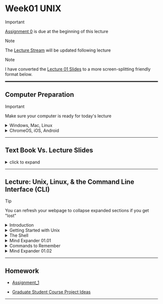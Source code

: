 # Week01 UNIX

> [!IMPORTANT]
> [Assignment 0](../assignments/assignment_0.md) is due at the beginning of this lecture

> [!NOTE]
> The [Lecture Stream]() will be updated following lecture

> [!NOTE]
> I have converted the [Lecture 01 Slides](Week01_files/Lecture01_WelcomeToTheMatrix.pdf) to a more screen-splitting friendly format below.

<hr style="height: 3px; border: none; background-color: black;">

## Computer Preparation

> [!IMPORTANT]
> Make sure your computer is ready for today's lecture

<details><summary>Windows, Mac, Linux</summary>
<p>

- [ ] Step 0. Open Terminal

  > Search for the terminal app and open it.  For Windows, make sure you are using Ubuntu.

  > You should have already prepared your computer during Lecture 0.  If you did not then:  

  > * Complete the tasks listed in the [How to Set Up Your Computer for Computational Biology](https://github.com/tamucc-comp-bio/how_to/blob/main/howto_setup_computer.md), up to, but not including R and RStudio.
  >    * If you are having difficulty installing ubuntu, use Launch if your account is activated.

- [ ] Step 1. Update Your apps

  > It's always a good idea to keep your apps in your terminal up to date. 
  
  > For Ubuntu (Linux), enter the following commands to load the newest versions of your apps
  
  ```bash
  sudo apt update
  sudo apt upgrade
  ```
  
  > For Mac (Homebrew), enter the following commands to load the newest versions of your apps
  
  ```bash
  brew update
  brew upgrade
  ```

- [ ] Step 2. Confirm you have cloned the CSB (Computing Skills For Biologists) Repo into your home dir

  > In your terminal, enter the following commands:

    ```bash
    # make sure you're in your home dir
    cd ~

    # list the directories and files in the CSB dir to confirm it's in your home dir
    ls CSB
    ```

  > You should see the following output because we cloned the CSB Repo to your home dir in [Lecture 0](https://github.com/tamucc-comp-bio/classroom_repo_2024/blob/master/lectures/lecture00.md).  

    ```bash
    LICENSE  README.md  data_wrangling  git  good_code  latex  python  r  regex  scientific  sql  unix
    ```

  > If you see the output above, you're done! Goto the next section.

- [ ] Step 3. If you didn't have the CSB Repo, clone it now

  > If you **do not** see the output above, then clone the CSB repo by entering the following commands:

    ```bash
        git clone https://github.com/CSB-book/CSB.git
    ``` 

  > You should see the following output:

    ```bash
    Cloning into 'CSB'...
    remote: Enumerating objects: 1005, done.
    remote: Total 1005 (delta 0), reused 0 (delta 0), pack-reused 1005 (from 1)
    Receiving objects: 100% (1005/1005), 26.68 MiB | 7.74 MiB/s, done.
    Resolving deltas: 100% (389/389), done.
    ```

  > Goto Step 2 above.

<hr style="height: 0.1px; border: none; background-color: black;">

</p>
</details>

<details><summary>ChromeOS, iOS, Android</summary>
<p>

 - [ ] Step 0. [Log Into Launch HPC](https://portal-launch.hprc.tamu.edu/)

    > Use the following [link](https://portal-launch.hprc.tamu.edu/) to log in 

    > You should have already created your account during Lecture 0.  If you did not then:  
    > * Complete the tasks listed in the [Accessing Launch Instructions](https://hprc.tamu.edu/kb/User-Guides/Launch/Access/#no-ssh-login)

 - [ ] Step 1. Open Terminal

    > Select `launch Shell Access`

 </p>
</details>

---

## Text Book Vs. Lecture Slides

<details><summary>click to expand</summary>
<p>

* The [**Lecture_01 Slides**](Week01_files/Lecture01_WelcomeToTheMatrix.pdf) closely follow the book but there is some additional information that is not provided in the book (and vice versa). In the lecture slides, the `code blocks` are represented by green text on a black background, mimicking the terminal.

</p>
</details>

---

## Lecture: Unix, Linux, & the Command Line Interface (CLI)

> [!TIP]
> You can refresh your webpage to collapse expanded sections if you get "lost" 

<details><summary>Introduction</summary>
<p>

### [Linux](https://en.wikipedia.org/wiki/Linux) is a Free & Open Source Version of the [UNIX](https://en.wikipedia.org/wiki/Unix) Operating System

![Common Operating Systems](Week01_files/os.png)

* An [operating system](https://en.wikipedia.org/wiki/Operating_system) is the primary interface between you and the computer

* [Open source](https://en.wikipedia.org/wiki/Open_source) is a decentralized development model where all aspects of a project are viewable and generally free to use

* Linux is free

  * [Supercomputers](https://en.wikipedia.org/wiki/Supercomputer) typically use it

  * Useful text manipulation tools

---

### CLI and GUI are the 2 Primary Methods of Interfacing with Computers

#### 1. Graphical User Interface ([GUI](https://en.wikipedia.org/wiki/Graphical_user_interface))

  A mouse or your finger is used to interface with images on a screen.

  ![](Week01_files/mouse.png)

  ![](Week01_files/gui.png)


#### 2. Command-line Interface ([CLI](https://en.wikipedia.org/wiki/Command-line_interface))

  A keyboard is used to type commands into the computer and computer gives feedback on the screen.

  ![](Week01_files/keyboard.png)

  ![](Week01_files/cli.png)

---

### Why use [CLI](https://en.wikipedia.org/wiki/Command-line_interface) Linux?

![](Week01_files/morpheus.png)

* Free

* Automation

* Flexibility

* Powerful

* Designed for developers

* Supercomputers use it

* Many software tools for biologists

* Large body of support online

---

### The [UNIX Philosophy](https://en.wikipedia.org/wiki/Unix_philosophy)

![](Week01_files/unixguys.png)
![](Week01_files/unixphilosophy.png)

![](Week01_files/pipeline.png)

* One program ([command](https://en.wikipedia.org/wiki/List_of_Unix_commands)) does one thing

* All programs accept input as a [text stream](https://en.wikipedia.org/wiki/Standard_streams) and output a modified text stream

* Programs can be linked together into serial [pipelines](https://en.wikipedia.org/wiki/Pipeline_(Unix)) to apply complex modifications to the text stream without saving to disk

---

### Documentation of Linux [CLI](https://en.wikipedia.org/wiki/Command-line_interface) Pipelines Facilitate Scientific Reproducibility and Long-Term Efficiency

Comparison of [GUI](https://en.wikipedia.org/wiki/Graphical_user_interface) and [CLI](https://en.wikipedia.org/wiki/Command-line_interface) for manipulating data

![](Week01_files/guiVScli.png)

---


</p>
</details>

<details><summary>Getting Started with Unix</summary>
<p>

### Open A Terminal Window

Windows:  Search Windows Terminal and Open

![](Week01_files/open_ubuntu-terminal.png)

<details><summary>Adjusting Windows Terminal Settings</summary>
<p>

Windows: Make Ubuntu the default terminal app

![](Week01_files/terminal_default.png)

Windows: Ubuntu settings can be adjusted, such as startup dir

![](Week01_files/terminal_settings.png)

</p>
</details>

MacOS: Search Terminal and Open

![](Week01_files/open_mac-terminal.png)

---

### The [Directory Structure](https://en.wikipedia.org/wiki/Directory_structure) is the Organization of Files and Folders (aka Directories) In Your Computer

WIN10 File Explorer

![](Week01_files/win10_file-explorer.png)

Ubuntu Terminal

![](Week01_files/ubuntu_terminal.png)

> [!IMPORTANT]
> The CLI forces you to start memorizing where your files are and what they are named. This causes 95% of the difficulties in learning CLI, so start memorizing your directory structure.  It is also a good idea to be deliberate and organized when creating new directories and files.

> [!TIP]
> We will use [code blocks](https://en.wikipedia.org/wiki/Block_(programming)) to let you know when and what to type into your CLI. Here, please enter the commands `pwd` and then `ls` into your terminal.

```bash
pwd
ls
```

`pwd` lists the present working directory

`ls` lists the contents of the present working directory

Pro tip: clear the screen with `ctrl + L` keystroke

---

### Unix/Linux Command Line Terminology

The [path](https://en.wikipedia.org/wiki/Path_(computing)) is the address of a file or directory in the directory structure

![](Week01_files/cli_terms.png)

---

### Some Notable Directories (do not modify files here)

`/bin` contains several basic commands

`/dev` Contains the files connecting to devices such as the keyboard, mouse, and screen

`/etc`Contains configuration files

`/tmp` Contains temporary files

Try using `ls` to view these directories

```bash
ls /bin
ls /dev
ls /etc
ls /tmp
```

---

### Your Home Directory

`/home/<username>` is the directory where you are expected to create and maintain your directories and files.

  * Note that `<username>` is a place holder for your username on your computer
  
  * Starting directory upon login

  * Specific to user

  * Place for personal files, dirs, programs, downloads etc

`$HOME` is a [variable](https://en.wikipedia.org/wiki/Variable_(computer_science)) that contains the path to your home directory

  * A variable stores information

  * Always preceded by a `$` after it is created

  * `$HOME` is an environmental variable created by the operating system and `bash`
  
  * a shortcut for `$HOME` is the `~` character located at the upper left of your keyboard
  
  * the `echo` command can be used to show the contents of a variable, such as `$HOME`

```bash
echo $HOME
pwd
ls
ls $HOME
ls ~
```

---

### The Directory Tree

![](Week01_files/dir_tree.png)

The directory tree is a map of the directories and files on your computers hard drives and/or solid state drives

If you have Ubuntu or a Mac with `homebrew` or some other linux package manger, you can install `tree` to view portions of your directory tree in "tree" format.

```bash
# this is a comment, as indicated by the # at the beginning of the line.  Do not type it into your terminal

# change directories 


# Ubuntu Only
sudo apt install tree

# Mac with homebrew only
brew install tree
```

We just installed the `tree` command (or app) from the internet to your computer.  If you were not able to do this because you did not install `homebrew` on your mac, it is ok. `tree` is not a critical command

```bash
# this will only work if you have tree installed, it is just an example so do not worry if you do not have it
cd ~
tree 
tree -L 1 
tree -L 2 
man tree
```

The `man` command is nearly universal in displaying the manual for "commands" such as `tree`. Use the `q` keystroke to exit the manual for tree.

```bash
# check your directory structure for assignment_0
tree ~/Desktop/shell-lesson-data
```

It should look like this:

![](Week01_files/assignment_0_dirtree.png)


---
<!--  
### The `CSB/unix` [Repository](https://en.wikipedia.org/wiki/Repository_(version_control))

Our primary text book, [Computing Skills for Biologists](https://computingskillsforbiologists.com/), provides a rich assortment of resources for you.  Most of these resources are contained in a GitHub repository that you have cloned into your home directory.  This is the `CSB` directory. 

The `CSB` directory is organized by topic, with subdirectories dedicated to different chapters.  The directory for chapter 1 is `CSB/unix`.

`CSB/unix/data` Contains data for examples and exercises

`CSB/unix/installation` Contains instructions for installing software for this chapter

`CSB/unix/sandbox` Dir where we work and experiment

`CSB/unix/solutions` Solutions in code (`bash`) pseudocode (plain English) for your consultation when you get stuck with an exercise

```bash
# I am adding the 'cd ~' command to make sure you are in your home dir before running the 'ls' commands
cd ~
ls CSB/unix/
ls CSB/unix/data
ls CSB/unix/installation
ls CSB/unix/sandbox
ls CSB/unix/solutions
```

---

-->

</p>
</details>

<details><summary>The Shell</summary>
<p>

### The [Shell](https://en.wikipedia.org/wiki/Shell_(computing))

* The shell is software that controls the [operating system kernel](https://en.wikipedia.org/wiki/Kernel_(operating_system)) and is accessed through a terminal window

* The shell we are using in Ubuntu and MacOS is called `bash`, or Born Again Shell

* `bash` is a [shell scripting](https://en.wikipedia.org/wiki/Shell_script) computer language

* The commands we have been using are `bash` commands which allow us to control the operating system

The image below shows the [command prompt](https://en.wikipedia.org/wiki/Command-line_interface#Command_prompt) on my computer. Below the picture, we decode some of the information for you.

![](Week01_files/cmd_prompt.png)

`$` Indicates the terminal is ready  to accept commands

`~` Indicates where I am, the home dir

`LAPTOP-URSOLRPO` is the name of my laptop (very creative, am I right?!)

`cbird` is my user name

The rest is not important right now, but if you are dying to know, the `(base)` is there because I have [anaconda](https://www.anaconda.com/) running to manage [python](https://en.wikipedia.org/wiki/Python_(programming_language)). If I turn off anaconda, then the `(base)` will go away.

---

### Bash Keyboard Shortcuts

*`↑`*   Scroll through previous commands

*`Tab`* autocomplete command, dir, or file name. if you hit tab and nothing happens there are either multiple matches or 0 matches

*`Tab,Tab`*  show matches

![](Week01_files/keyboard_shortcuts.png)

Go ahead and try some of these in your terminal. 

Note that I have created a [Linux Cheat Sheet](resources/CheatSheetLinux_2022-09-02.pdf) to help you with common `bash` commands and keyboard shortcuts.  I encourage you to print this out on a single sheet of paper, both sides, for your reference.

---

### `bash` Command Syntax

```bash
# be sure to type the following commands into your terminal, but not this message
cal
cal 2020
cal -j
cal -j 2020
```

_Note: `ctrl + c` will stop a command if it is taking too long to complete_

* Bash _*commands*_ like `cal` are programs that follow the UNIX philosophy.

* [_*Arguments*_](https://en.wikipedia.org/wiki/Command-line_interface#Arguments) like `2020` can be accepted by some commands, order can matter and some commands require particular arguments. For example, `cp` or copy requires at least which file to copy and where to copy it, in that order

* `-j` is an [_*option*_](https://en.wikipedia.org/wiki/Command-line_interface#Command-line_option), in this case it means Julian calendar

  * if an option is preceded by a single `-`, it is customary for that option to be represented by a single letter.  If an option is preceded by two dashes `--julian` it is typically a word.  In this case, `cal` has been updated and all word options have been removed, so `--julian` is no longer recognized.  Realize that it is up to the developer ( the person who writes the software ) to enforce formats, so you will find commands that do not follow convention as you get into more "boutique" commands and apps - especially those written by biologists.

---

### Getting Help with `bash`

#### 1. Use a Large Language Model (LLM) such as [OpenAI's GPT 3.5 or 4](https://chat.openai.com/) 

Example command prompt: `How do I <english description of what you want to do> with bash?`

Do not be afraid to modify and try different english descriptions if you do not succeed in the first prompt.  You do need to tell the LLM you are using bash.

#### 2. Use an internet search with your favorite search engine if you know what you want to do, but do not know the command

Example search terms: `bash <english description of what you want to do>`

Do not be afraid to modify and try different english descriptions if you do not succeed in the first search

#### 3. Use the `man` command if you know the command but are not sure of the options and arguments

```bash
man cal
```  

_scroll with arrow keys and `q` will get you out of the manual_

All manuals in unix/linux follow the same format:

`NAME`
` <name and brief descrip>`
 
`SYNOPSIS`
` <examples of how to run>`
 
`DESCRIPTION`
` <detailed description>`
` <list of arguments/options>`

---

### Changing and Viewing Directories (`cd` `pwd` `ls`)

```
# move up to parent directory
cd ..

# show path to present working directory
pwd

# move to root dir
cd /
pwd

# go back to previous dir
cd -
pwd

# go to the home dir
cd ~
pwd

# show present working dir contents
ls

# show dir contents with more details
ls -l

# show dir contents with more details, sorted by *t*ime in *r*everse order with *h*uman readable file sizes.
ls -ltrh
```

_Note:  single letter options can typically be combined together, `-l –t –r -h`  =  `-ltrh`_


The command `ls -ltrh` outputs a lot of information to the screen.  It can be overwhelming at first, but it is just basic information about your files and directories in the `pwd`

In the following image, dirs are highlighted, files are not

![](Week01_files/ls-ltrh_1.png)

In the following image, the highlighted columns of information are as follows:

![](Week01_files/ls-ltrh_2.PNG)

And the permissions can be further broken down.  The first column indicates whether it is a file or a directory. The 2nd to 4th columns are the User permissions.  Each user belongs to a group, which has its own set of permissions. Last, there are permissions for all users regardless of affiliation (global)

* `r` read permissions gives one the ability to view the contents of a file

* `w` write permissions gives one the ability to modify a file

* `x` execute permissions gives one the ability to run a file if it is written in computer code

![](Week01_files/ls-ltrh_3.PNG)

---

### [Paths](https://en.wikipedia.org/wiki/Path_(computing))

A [_*path*_](https://en.wikipedia.org/wiki/Path_(computing)) is the address of file or directory

An _*[absolute path](https://en.wikipedia.org/wiki/Path_(computing)#Absolute_and_relative_paths)*_ is complete and starts with root `/` or a variable that starts with root.  For example, the following return the same result regardless of pwd

```bash
# absolute paths, make sure you replace <username> with your user name
ls /home/<username>/CSB
ls ~/CSB
ls $HOME/CSB
```

_*[Relative paths](https://en.wikipedia.org/wiki/Path_(computing)#Absolute_and_relative_paths)*_ start from the present working directory

```bash
# These relative paths only work if you are in the right dir
ls ./CSB
ls CSB
ls ../
```

  * `.` Means present directory
  * `..` means  parent directory

It is best not to used spaces in dir and file names, but you can wrap file names with spaces in quotes or precede each space with a ` \ ` see pg 21 of CSB text for dealing w/ spaces


---

</p>
</details>


<details><summary>Mind Expander 01.01</summary>
<p>

### [Mind Expander 01.01](https://forms.office.com/Pages/ResponsePage.aspx?id=8frLNKZngUepylFOslULZlFZdbyVx8RLiPt1GobhHnlUM1FFUUZLT01LR0ZGODU2WVNSV1c0NEpWMi4u)

</p>
</details>


<details><summary>Commands to Remember</summary>
<p>

---


### Set Up Data to Experiment With

From here forward, we will adopt a standardized code block syntax.  The `$` represents the command prompt and you are expected to copy and paste the commands that follow it, but _*do not start any command with the `$`*_.  The `#` is a comment to explain to you what is happening next

```bash
# goto your home dir
$ cd ~

# make a directory called comp_bio with a dir called lecture_01 inside of it and move into lecture_01
$ mkdir -p ~/comp_bio/lecture_01
$ cd ~/comp_bio/lecture_01

# download the software carpentry data set for the Unix Shell lesson and unzip it and delete the zipped file
$ wget https://swcarpentry.github.io/shell-novice/data/shell-lesson-data.zip
$ unzip shell-lesson-data.zip
$ rm shell-lesson-data.zip
```

--- 

### Copy files or directories with `cp <from path> <to path>`

```
# you should be in ~/comp_bio/lecture_01
$ cd ~/comp_bio/lecture_01
$ pwd

# view the contents of the present dir
$ ls

# copy `haiku.txt` to the present working directory (pwd).  The path of the pwd is represented by a "."
$ cp shell-lesson-data/exercise-data/writing/haiku.txt .

# copy `haiku.txt` to the present directory and rename the copy to be `Haiku.txt`
$ cp shell-lesson-data/exercise-data/writing/haiku.txt ./Haiku.txt
$ ls

# view tree of shell-lesson-data, 
$ tree shell-lesson-data

#then copy the whole `exercise-data` dir to the north-pacific-gyre dir, then view dir tree again
$ cp -rf shell-lesson-data/exercise-data/ ./shell-lesson-data/north-pacific-gyre/
$ tree shell-lesson-data

```

_Note:  the `-r` argument for `cp` means [recursive](https://en.wikipedia.org/wiki/Recursion_(computer_science)) and `-f` means force_

---

### Move or rename files and directories with `mv <from path> <to path>`

```bash
# you should be in ~/comp_bio/lecture_01
$ cd ~/comp_bio/lecture_01
$ pwd

# move Haiku.txt to the `writing` dir inside the copy of the `exercise-data` dir in the `north-pacific-gyre` dir to the data directory
$ mv Haiku.txt shell-lesson-data/north-pacific-gyre/exercise-data/writing/

# rename the file you just moved to be `HAIKU.txt` rather than `Haiku.txt`
$ mv shell-lesson-data/north-pacific-gyre/exercise-data/writing/Haiku.txt shell-lesson-data/north-pacific-gyre/exercise-data/writing/HAIKU.txt

# check your work
$ tree .

```

_Note:  `bash` gives no positive feedback, only negative if something is wrong.  I will do my best to make up for the callousness of `bash`_


---

### Create file with `touch <new file path>`

```bash
# let's move to shell-lesson-data
$ cd ~/comp_bio/lecture_01/shell-lesson-data/exercise-data
$ pwd

# inspect the current contents of the directory
$ ls -l

# create a new file (you can list multiple files)
$ touch new_file.txt

# inspect the contents of the directory again
$ ls -l

# if you touch the file a second time, the time of last access will change
$ touch new_file.txt
$ ls -l

# create a new file in the `shell-lesson-data` dir (the parent dir of the present dir), then view the 
# the path to the directory that your present working directory is within is represented by ".."
$ touch ../another_new_file.txt
$ ls ..

```

_Note:  `bash` gives no positive feedback, only negative if something is wrong.  I will do my best to make up for the callousness of `bash`_

---

### Remove file(s) or dir(s) with `rm <path>` 
### Make dirs with `mkdir <name>`

```bash
# make sure you are still in the original exercise-data dir 
$ cd ~/comp_bio/lecture_01/shell-lesson-data/exercise-data
$ pwd

# delete new_file.txt, the –i requests confirmation, enter `y` to confirm the deletion
$ rm -i new_file.txt

# delete another_new_file.txt, there is no "undo" option
$ rm ../another_new_file.txt

# make dir `d1` in present dir, `d2` in `d1`, and `d3` in `d2`; if you have tree try it
$ mkdir -p d1/d2/d3
$ tree d1
d1
└── d2
    └── d3

# remove the `d1`,`d2`,& `d3` dirs recursively with a "one-liner"
$ rm -rf d1

# remove the copy of the `exercise-data` dir in `north-pacific-gyre`
$ rm -rf ../north-pacific-gyre/exercise-data/
```

_be careful with `rm`, you could delete your "whole computer", and there is no undo_

---

### View large files with `less -S <file path>`

```bash
# make sure you are still in the original exercise-data dir 
$ cd ~/comp_bio/lecture_01/shell-lesson-data/exercise-data

# look at the `NENE01751B.txt` file in `north-pacific-gyre`, try duckduckgo search on “bash less commands”
$ less ../north-pacific-gyre/NENE01751B.txt

# type /10 inside of less to search; u=up, d=down, G=end, g=begin, q=exit

```

---

### Print and concatenate files `cat <file path>`

```bash
# concatenate files and/or print to screen
$ cat numbers.txt ../north-pacific-gyre/goodiff.sh proteins/cubane.pdb
```

---

### Print and sort files `sort <file path>`

```bash

# print the sorted lines of a file
$ sort ../north-pacific-gyre/NENE01751B.txt
```

---

### Connect multiple commands together into at pipeline

We can use a pipe `|` to direct the text stream from `sort` to `less` or from `cat` to `sort` to `less`.  

Remember the [Unix Philosophy](https://en.wikipedia.org/wiki/Unix_philosophy), where each program does one thing, and all programs have a common file format.  The common format is a text file and this enables piping text from one command to the next in a pipeline.

```bash
# first view, then sort a comma delimited file numerically by column 3 in reverse order and view in less
$ cat animal-counts/animals.csv
$ sort -nrk3,3 -t "," animal-counts/animals.csv | less
$ cat animal-counts/animals.csv | sort -nrk3,3 -t "," | less

```

---

### Count words, lines, etc with `wc <file path>`

```bash
# count lines, words, and characters
$ wc writing/LittleWomen.txt

# count lines only
$ wc -l ../north-pacific-gyre/NENE01751B.txt

```

### Determine file type `file <filename>`

Just because a file ends with a particular extension, doesn't mean that the file itself follows the format that matches that extension.  This is an example of why it's important to impart structure on your code.  You should use the correct file extension even though you don't have to so that both you and everybody else can better understand your files and code.

The most common use of the `file` command in biology is to determine if files ending in `.gz` are actually zipped.

```bash
# determine file type, ASCII is a type of human-readable text file
$ file proteins/cubane.pdb
proteins/cubane.pdb: ASCII text

```

_Do not forget to use the `Tab` key to autocomplete directory names and prevent spelling mistakes_

---

### Retrieve beginning of file with `head –n <number of lines> <file path>` and end of file `tail –n <number of lines> <file path>`

```bash
# display first two lines of a file
$ head -n 2 creatures/unicorn.dat

# display last two lines of file
$ tail -n 2 creatures/unicorn.dat

# display from line 2 onward
# (i.e., removing the header of the file)
$ tail -n +2 creatures/unicorn.dat

# display all but the last line
$ head -n -1 creatures/unicorn.dat
```

_Do not forget to use `Tab` key to autocomplete file names and prevent spelling mistakes_

---

</p>
</details>


<details><summary>Mind Expander 01.02</summary>
<p>

### [Mind Expander 01.02](https://forms.office.com/r/M9XnBAtiUw)

</p>
</details>

---

## Homework

* [Assignment_1](../assignments/assignment_1.md)

* [Graduate Student Course Project Ideas](https://forms.office.com/Pages/ResponsePage.aspx?id=8frLNKZngUepylFOslULZlFZdbyVx8RLiPt1GobhHnlUOUo2UVRUMVgwTUlQMlpUQzUzOTIzME9LNi4u)

---

